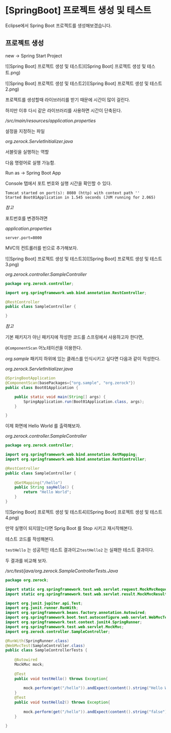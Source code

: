 # [SpringBoot] 프로젝트 생성 및 테스트

Eclipse에서 Spring Boot 프로젝트를 생성해보겠습니다.



## 프로젝트 생성

new -> Spring Start Project

![[Spring Boot] 프로젝트 생성 및 테스트]([Spring Boot] 프로젝트 생성 및 테스트.png)



![[Spring Boot] 프로젝트 생성 및 테스트2]([Spring Boot] 프로젝트 생성 및 테스트2.png)



프로젝트를 생성할때 라이브러리를 받기 때문에 시간이 많이 걸린다.

하지만 이후 다시 같은 라이브러리를 사용하면 시간이 단축된다.





_/src/main/resources/application.properties_

설정을 지정하는 파일



_org.zerock.ServletInitializer.java_

서블릿을 실행하는 역할



다음 명령어로 실행 가능함.

Run as -> Spring Boot App



Console 탭에서 포트 번호와 실행 시간을 확인할 수 있다.

```
Tomcat started on port(s): 8080 (http) with context path ''
Started Boot01Application in 1.545 seconds (JVM running for 2.065)
```



_참고_

포트번호를 변경하려면

_application.properties_

```properties
server.port=8000
```



MVC의 컨트롤러를 빈으로 추가해보자.



![[Spring Boot] 프로젝트 생성 및 테스트3]([Spring Boot] 프로젝트 생성 및 테스트3.png)



_org.zerock.controller.SampleController_

```java
package org.zerock.controller;

import org.springframework.web.bind.annotation.RestController;

@RestController
public class SampleController {

}
```



_참고_

기본 패키지가 아닌 패키지에 작성한 코드를 스프링에서 사용하고자 한다면,

`@ComponentScan` 어노테이션을 이용한다.

_org.sample_ 패키지 하위에 있는 클래스를 인식시키고 싶다면 다음과 같이 작성한다.

_org.zerock.ServletInitializer.java_

```java
@SpringBootApplication
@ComponentScan(basePackages={"org.sample", "org.zerock"})
public class Boot01Application {

	public static void main(String[] args) {
		SpringApplication.run(Boot01Application.class, args);
	}

}
```



이제 화면에 Hello World 를 출력해보자.



_org.zerock.controller.SampleController_

```java
package org.zerock.controller;

import org.springframework.web.bind.annotation.GetMapping;
import org.springframework.web.bind.annotation.RestController;

@RestController
public class SampleController {
	
	@GetMapping("/hello")
	public String sayHello() {
		return "Hello World";
	}
}
```



![[Spring Boot] 프로젝트 생성 및 테스트4]([Spring Boot] 프로젝트 생성 및 테스트4.png)



만약 실행이 되지않는다면 Sprig Boot 를 Stop 시키고 재시작해본다.



테스트 코드를 작성해본다.

`testHello` 는 성공적인 테스트 결과이고`testHello2` 는 실패한 테스트 결과이다.

두 결과를 비교해 보자.



_/src/test/java/org.zerock.SampleControllerTests.Java_

```java
package org.zerock;

import static org.springframework.test.web.servlet.request.MockMvcRequestBuilders.get;
import static org.springframework.test.web.servlet.result.MockMvcResultMatchers.content;

import org.junit.jupiter.api.Test;
import org.junit.runner.RunWith;
import org.springframework.beans.factory.annotation.Autowired;
import org.springframework.boot.test.autoconfigure.web.servlet.WebMvcTest;
import org.springframework.test.context.junit4.SpringRunner;
import org.springframework.test.web.servlet.MockMvc;
import org.zerock.controller.SampleController;

@RunWith(SpringRunner.class)
@WebMvcTest(SampleController.class)
public class SampleControllerTests {
	
	@Autowired
	MockMvc mock;
	
	@Test
	public void testHello() throws Exception{
		
		mock.perform(get("/hello")).andExpect(content().string("Hello World"));
	}
	@Test
	public void testHello2() throws Exception{
		
		mock.perform(get("/hello")).andExpect(content().string("false"));
	}
	
}
```


